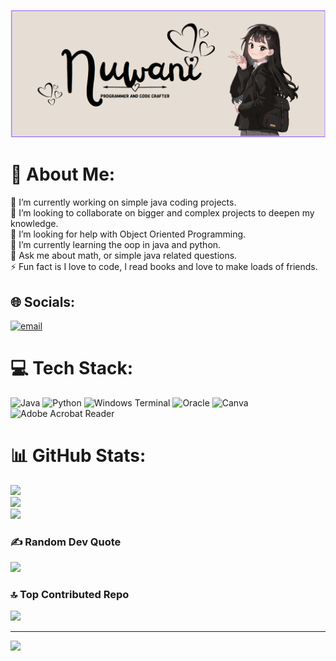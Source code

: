 ![Banner](https://github.com/Nuwani45/Nuwani45/blob/main/header%20banner.png)
# 💫 About Me:
🔭 I’m currently working on simple java coding projects.<br>👯 I’m looking to collaborate on bigger and complex projects to deepen my knowledge.<br>🤝 I’m looking for help with Object Oriented Programming.<br>🌱 I’m currently learning the oop in java and python.<br>💬 Ask me about math, or simple java related questions.<br>⚡ Fun fact is I love to code, I read books and love to make loads of friends.


## 🌐 Socials:
[![email](https://img.shields.io/badge/Email-D14836?logo=gmail&logoColor=white)](mailto:nuwanilawanya@hotmail.com) 

# 💻 Tech Stack:
![Java](https://img.shields.io/badge/java-%23ED8B00.svg?style=for-the-badge&logo=openjdk&logoColor=white) ![Python](https://img.shields.io/badge/python-3670A0?style=for-the-badge&logo=python&logoColor=ffdd54) ![Windows Terminal](https://img.shields.io/badge/Windows%20Terminal-%234D4D4D.svg?style=for-the-badge&logo=windows-terminal&logoColor=white) ![Oracle](https://img.shields.io/badge/Oracle-F80000?style=for-the-badge&logo=oracle&logoColor=white) ![Canva](https://img.shields.io/badge/Canva-%2300C4CC.svg?style=for-the-badge&logo=Canva&logoColor=white) ![Adobe Acrobat Reader](https://img.shields.io/badge/Adobe%20Acrobat%20Reader-EC1C24.svg?style=for-the-badge&logo=Adobe%20Acrobat%20Reader&logoColor=white)
# 📊 GitHub Stats:
![](https://github-readme-stats.vercel.app/api?username=Nuwani45&theme=tokyonight&hide_border=false&include_all_commits=true&count_private=false)<br/>
![](https://nirzak-streak-stats.vercel.app/?user=Nuwani45&theme=tokyonight&hide_border=false)<br/>
![](https://github-readme-stats.vercel.app/api/top-langs/?username=Nuwani45&theme=tokyonight&hide_border=false&include_all_commits=true&count_private=false&layout=compact)

### ✍️ Random Dev Quote
![](https://quotes-github-readme.vercel.app/api?type=horizontal&theme=tokyonight)

### 🔝 Top Contributed Repo
![](https://github-contributor-stats.vercel.app/api?username=Nuwani45&limit=5&theme=dark&combine_all_yearly_contributions=true)

---
[![](https://visitcount.itsvg.in/api?id=Nuwani45&icon=0&color=0)](https://visitcount.itsvg.in)

<!-- Proudly created with GPRM ( https://gprm.itsvg.in ) -->
